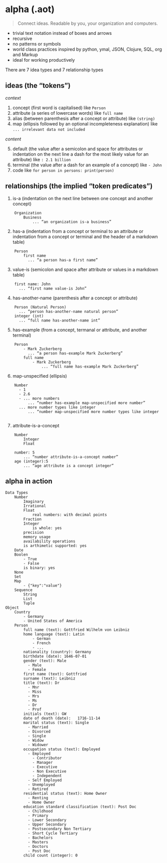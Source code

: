 # alpha (.aot)

> Connect ideas. Readable by you, your organization and computers.

- trivial text notation instead of boxes and arrows
- recursive
- no patterns or symbols
- world class practices inspired by python, ymal, JSON, Clojure, SQL, org and Markup
- ideal for working productively

There are 7 idea types and 7 relationship types

## ideas (the “tokens”)

*context*

1. concept (first word is capitalised) like `Person`
2. attribute (a series of lowercase words) like `full name`
3. alias (between parenthesis after a concept or attribute) like `(string)`
4. map (ellipsis followed by an optional incompleteness explanation) like `... irrelevant data not included`

*content*

5. default (the value after a semicolon and space for attributes or indentation on the next line a dash for the most likely value for an attribute) like `: 2.1 billion`
6. terminal (the value after a dash for an example of a concept) like `- John`
7. code like `for person in persons: print(person)`

## relationships (the implied “token predicates”)

1. is-a (indentation on the next line between one concept and another concept)

```
    Organization
        Business
            ... “an organization is-a business”

```

2. has-a (indentation from a concept or terminal to an attribute or indentation from a concept or terminal and the header of a markdown table)

```
    Person
        first name
          ... “a person has-a first name”
```
3. value-is (semicolon and space after attribute or values in a markdown table)

```
    first name: John
      ... “first name value-is John”
```
4. has-another-name (parenthesis after a concept or attribute)

```
    Person (Natural Person)
      ... “person has-another-name natural person”
    integer (int)
      ... “full name has-another-name int”
```
5. has-example (from a concept, termanal or attribute, and  another terminal)

```
    Person
        - Mark Zuckerberg
          ... “a person has-example Mark Zuckerberg”
        full name
            - Mark Zuckerberg
                ... “full name has-example Mark Zuckerberg”
```
6. map-unspecified (ellipsis)

```
    Number
      - 1
      - 2.6
      - ... more numbers
          ... “number has-example map-unspecified more number”
      ... more number types like integer
          ... “number map-unspecified more number types like integer


```
7. attribute-is-a-concept

```
    Number
        Integer
        Float

    number: 5
        ... “number attribute-is-a-concept number”
    age (integer):5
        ... “age attribute is a concept integer”

```

## alpha in action

```
Data Types
    Number
        Imaginary
        Irrational
        Float
            real numbers: with decimal points
        Fraction
        Integer
            is whole: yes
        precision
        memory usage
        availability operations
        is arthimetic supported: yes
    Date
    Boolen
        - True
        - False
        is binary: yes
    None
    Set
    Map
        - {"key":"value"}
    Sequence
        String
        List
        Tuple
Object
    Country
        - Germany
        - United States of America
    Person
        full name (text): Gottfried Wilhelm von Leibniz
        home language (text): Latin
            - German
            - French
            - ...
        nationality (country): Germany
        birthdate (date): 1646-07-01
        gender (text): Male
          - Male
          - Female
        first name (text): Gottfried
        surname (text): Leibniz
        title (text): Dr
          - Mnr
          - Miss
          - Mrs
          - Ms
          - Dr
          - Prof
        initials (text): GW
        date of death (date): 	1716-11-14 
        marital status (text): Single
          - Married
          - Divorced
          - Single
          - Widow
          - Widower
        occupation status (text): Employed
          - Employed
            - Contributor
            - Manager
            - Executive
            - Non Executive
            - Independent
          - Self Employed
          - Unemployed
          - Retired
        residential status (text): Home Owner
          - Renting
          - Home Owner
        education standard classification (text): Post Doc
          - Childhood
          - Primary
          - Lower Secondary
          - Upper Secondary
          - Postsecondary Non Tertiary
          - Short Cycle Tertiary
          - Bachelors
          - Masters
          - Doctors
          - Post Doc
        child count (integer): 0

```
